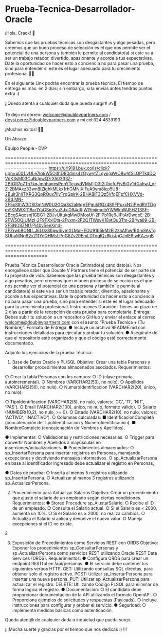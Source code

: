 # Prueba-Tecnica-Desarrollador-Oracle

¡Hola, Crack! 🙌

Sabemos que las pruebas técnicas son desgastantes y algo pesadas, pero creemos que un buen proceso de selección es el que nos permite ver el potencial de una persona y también le permite al candidato(a) si este va a ser un trabajo retador, divertido, apasionante y acorde a tus expectativas. Date la oportunidad de hacer esto a conciencia no para pasar una prueba, sino para entender si este es el lugar adecuado para tu crecimiento profesional.🚀🔥

En el siguiente Link podrás encontrar la prueba técnica. El tiempo de entrega es máx. en 2 días; sin embargo, si la envías antes tendrás puntos extra :)

¡¡Quedo atenta a cualquier duda que pueda surgir!!  ✍️📲

Te dejo mi correo: welcome@doublevpartners.com / deysi.perez@doublevpartners.com y mi cel:324 4839193.

¡Muchos éxitos! 🤞🚀

Un Abrazo

Equipo People - DVP 

===========================================================================================================================
                   https://url9191.buk.co/ls/click?upn=u001.vULe7lq9W5O0hD80dms4zOywytZLgvogaWO8whfSLQPTkdDQVdK3sM03CuNdpwQ7rX50333Z-2BtOR7o7Tn7kqJmhhagesPnnYTcjuvdVMsfljD3t2l7ocfuFjvBiGy1dGahwJ_qrZ-2BMAxz33wnBiZlghkMLkx1rhGMNjXlFuA9ym8lep5U8-2Bulr3hIiTXRG3QpRQux7IlyTrqGplrK-2BHABiF3Qz5VfqEFpfCHXVVd-2BtLMN-2F5xSthW3DSl3mNW0U2GQa3s2aMqVEPgukRQz489FPuxxN2iPVdRVTDgmYKMWXfl18ar1YaGSmYvu3JxlO94dRjWlYmjimolbYWWkhWJ5HZ13SF-2BcgSAqosnj1GBG1-2BJvUItukqMwDMosUf-2FiPb1Re6JlPtArDwgpE-2B-2FW5OQIUMzI-2F9FXxlDta-2Fyxm-2F2Q1TWsvK18vtQu3Tm-2Brwa89-2B-2FSNO8ZNf1jPi4bv5eeXmd-2FZrwbBONLLJ6L0z80pwSivmGLMoHEOU91b5kM2EI2zaAfhwfEXm8AsTgSUhuMNq82x211YoQHMsLPqG8Zv29EmLDToqlQz8kkJpGJnIE6iwKAzsgB
                   
===========================================================================================================================

Prueba Técnica Desarrollador Oracle
Estimado(a) candidato(a).
Nos enorgullece saber que Double V Partners tiene el potencial de ser parte
de tu proyecto de vida. Sabemos que las prueba técnicas son desgastantes y
algo pesados, pero creemos que un buen proceso de selección es el que nos
permite ver el potencial de una persona y también le permite al candidato(a)
si este va a ser un trabajo retador, divertido, apasionante y acorde a tus
expectativas. Date la oportunidad de hacer esto a conciencia no para pasar
una prueba, sino para entender si este es el lugar adecuado para tu
crecimiento profesional.
Instrucciones
Duración: Tienes un plazo de 2 días a partir de la recepción de esta prueba
para completarla.
Entrega: Debes subir tu solución a un repositorio GitHub y enviar el enlace
al correo welcome@doublevpartners.com con el asunto “Prueba Técnica + [Tu
Nombre]”.
Formato de Entrega:
● Incluye un archivo README.md con instrucciones detalladas para
ejecutar y probar tu solución.
● Asegúrate de que el repositorio esté organizado y que el código esté
correctamente documentado.

Adjunto los ejercicios de la prueba Técnica:
1. Base de Datos Oracle y PL/SQL
Objetivo: Crear una tabla Personas y desarrollar procedimientos almacenados
asociados.
Requerimientos:

○ Crear la tabla Personas con los campos:
○ ID (clave primaria, autoincremental).
○ Nombres (VARCHAR2(50), no nulo).
○ Apellidos (VARCHAR2(50), no nulo).
○ NumeroIdentificacion (VARCHAR2(20), único, no nulo).

○ TipoIdentificacion (VARCHAR2(5), no nulo, valores: 'CC', 'TI',
'NIT', 'PAS').
○ Email (VARCHAR2(100), único, no nulo, formato válido).
○ Salario (NUMBER(10,2), no nulo, >= 0).
○ Estado (VARCHAR2(10), no nulo, valores: 'ACTIVO', 'INACTIVO').
○ Columnas calculadas:
■ IdentificacionCompleta (concatenación de
TipoIdentificacion y NumeroIdentificacion).
■ NombreCompleto (concatenación de Nombres y Apellidos).

● Implementar:
○ Validaciones y restricciones necesarias.
○ Trigger para convertir Nombres y Apellidos a mayúsculas en
inserciones/actualizaciones.
● Procedimientos almacenados:
○ sp_InsertarPersona para insertar registros en Personas,
manejando excepciones y devolviendo mensajes informativos.
○ sp_ActualizarPersona en base al identificador ingresado debe
actualizar el registro en Personas,

● Datos de prueba:
○ Inserta al menos 5 registros utilizando sp_InsertarPersona.
○ Actualizar al menos 3 registros utilizando sp_ActualizarPersona.

2. Procedimiento para Actualizar Salarios
Objetivo: Crear un procedimiento que ajuste el salario de un empleado según
ciertas condiciones.
Requerimientos:
● Stored Procedure sp_AjustarSalario:
○ Recibe el ID de un empleado.
○ Consulta el Salario actual.
○ Si el Salario es < 2000, aumenta un 10%.
○ Si el Salario es ≥ 2000, no realiza cambios.
○ Actualiza el Salario si aplica y devuelve el nuevo valor.
○ Maneja excepciones si el ID no existe.

2

3. Exposición de Procedimientos como Servicios REST con ORDS
Objetivo: Exponer los procedimientos sp_ConsultarPersonas y
sp_ActualizarPersona como servicios REST utilizando Oracle REST Data
Services (ORDS).
Requerimientos:
● Configura ORDS para crear un endpoint RESTful en /api/personas.
● El servicio debe contener los siguientes verbos HTTP:
GET: Utilizando consultas SQL directas, para obtener solo el registro activo.
POST: Utilizar sp_InsertarPersona para insertar una nueva persona.
PUT: Utilizar sp_ActualizarPersona para actualizar el registro.
DELETE: Utilizando Código PLSQL para eliminar de forma lógica el registro.
● Documentación:
○ El candidato debe proporcionar documentación de la API
utilizando el formato OpenAPI.
○ Proporciona ejemplos de solicitudes y respuestas (Payloads).
○ Incluye instrucciones para configurar y probar el servicio.
● Seguridad:
○ Implementa medidas básicas como autenticación.

Quedo atent@ de cualquier duda o inquietud que pueda surgir.

¡¡¡Mucha suerte y gracias por el tiempo que nos dedicas :) !!!
                   




